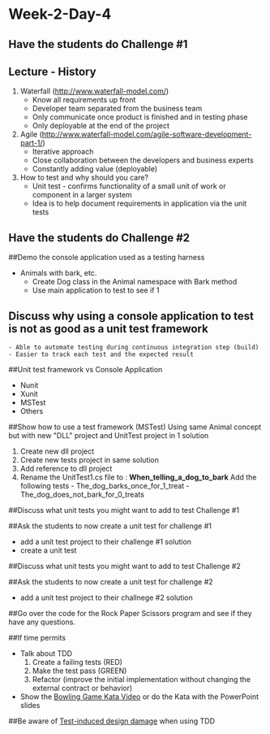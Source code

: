 # Week-2-Day-4

## Have the students do Challenge #1

## Lecture - History
1. Waterfall (http://www.waterfall-model.com/) 
	- Know all requirements up front
	- Developer team separated from the business team
	- Only communicate once product is finished and in testing phase
	- Only deployable at the end of the project
2. Agile (http://www.waterfall-model.com/agile-software-development-part-1/)
	- Iterative approach
	- Close collaboration between the developers and business experts
	- Constantly adding value (deployable)
3. How to test and why should you care?
	- Unit test - confirms functionality of a small unit of work or component in a larger system
	- Idea is to help document requirements in application via the unit tests

## Have the students do Challenge #2

##Demo the console application used as a testing harness
- Animals with bark, etc.
	- Create Dog class in the Animal namespace with Bark method
	- Use main application to test to see if 1

## Discuss why using a console application to test is not as good as a unit test framework
	- Able to automate testing during continuous integration step (build)
	- Easier to track each test and the expected result

##Unit test framework vs Console Application
- Nunit
- Xunit
- MSTest
- Others

##Show how to use a test framework (MSTest)
Using same Animal concept but with new "DLL" project and UnitTest project in 1 solution
1. Create new dll project
2. Create new tests project in same solution
3. Add reference to dll project
4. Rename the UnitTest1.cs file to : **When_telling_a_dog_to_bark**
	Add the following tests
		- The_dog_barks_once_for_1_treat
		- The_dog_does_not_bark_for_0_treats

##Discuss what unit tests you might want to add to test Challenge #1

##Ask the students to now create a unit test for challenge #1
- add a unit test project to their challenge #1 solution
- create a unit test

##Discuss what unit tests you might want to add to test Challenge #2

##Ask the students to now create a unit test for challenge #2
- add a unit test project to their challnege #2 solution

##Go over the code for the Rock Paper Scissors program and see if they have any questions.

##If time permits
- Talk about TDD 
	1. Create a failing tests (RED)
	2. Make the test pass (GREEN)
	3. Refactor (improve the initial implementation without changing the external contract or behavior)
- Show the [Bowling Game Kata Video](https://www.youtube.com/watch?v=xFGFk0Fnztg) or do the Kata with the PowerPoint slides

##Be aware of [Test-induced design damage](http://david.heinemeierhansson.com/2014/test-induced-design-damage.html) when using TDD